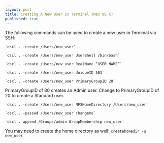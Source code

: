 ```yaml
---
layout: post
title: Creating A New User in Terminal (Mac OS X) 
published: true
---
```


The following commands can be used to create a new user in Terminal via SSH:

	`dscl . -create /Users/new_user`

	`dscl . -create /Users/new_user UserShell /bin/bash`

	`dscl . -create /Users/new_user RealName “USER NAME“`

	`dscl . -create /Users/new_user UniqueID 503`

	`dscl . -create /Users/new_user PrimaryGroupID 20`
PrimaryGroupID of 80 creates an Admin user. Change to PrimaryGroupID of 20 to create a Standard user.


	`dscl . -create /Users/new_user NFSHomeDirectory /Users/new_user`
    
	`dscl . -passwd /Users/new_user changeme`
    
	`dscl . append /Groups/admin GroupMembership new_user`
    
You may need to create the home directory as well:
	`createhomedir -u new_user`
